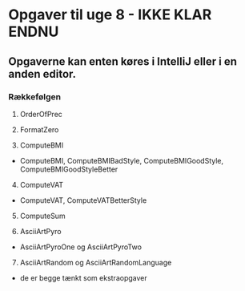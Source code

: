 # Opgaver til uge 8 - IKKE KLAR ENDNU
## Opgaverne kan enten køres i IntelliJ eller i en anden editor.
### Rækkefølgen 

1) OrderOfPrec

2) FormatZero

3) ComputeBMI
- ComputeBMI, ComputeBMIBadStyle, ComputeBMIGoodStyle, ComputeBMIGoodStyleBetter

4) ComputeVAT
- ComputeVAT, ComputeVATBetterStyle

5) ComputeSum

6) AsciiArtPyro
- AsciiArtPyroOne og AsciiArtPyroTwo 

7) AsciiArtRandom og AsciiArtRandomLanguage 
- de er begge tænkt som ekstraopgaver


